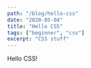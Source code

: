 ```yaml
---
path: "/blog/hello-css"
date: "2020-05-04"
title: "Hello CSS"
tags: ["beginner", "css"]
excerpt: "CSS stuff"
---
```


Hello CSS!
